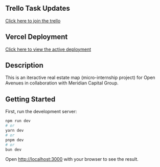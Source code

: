 ## Trello Task Updates

[Click here to join the trello](https://trello.com/invite/b/h2cknMPC/ATTI4658cead04a16fa398456263b4cbf5bb01BBE948/open-aves-meridian-internship)

## Vercel Deployment

[Click here to view the active deployment](https://real-estate-map-woad.vercel.app/)

## Description

This is an iteractive real estate map (micro-internship project)
for Open Avenues in collaboration with Meridian Capital Group.

## Getting Started

First, run the development server:

```bash
npm run dev
# or
yarn dev
# or
pnpm dev
# or
bun dev
```

Open [http://localhost:3000](http://localhost:3000) with your browser to see the result.
